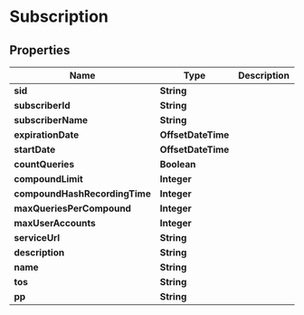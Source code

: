 

# Subscription



## Properties

| Name | Type | Description | Notes |
|------------ | ------------- | ------------- | -------------|
|**sid** | **String** |  |  [optional] |
|**subscriberId** | **String** |  |  [optional] |
|**subscriberName** | **String** |  |  [optional] |
|**expirationDate** | **OffsetDateTime** |  |  [optional] |
|**startDate** | **OffsetDateTime** |  |  [optional] |
|**countQueries** | **Boolean** |  |  [optional] |
|**compoundLimit** | **Integer** |  |  [optional] |
|**compoundHashRecordingTime** | **Integer** |  |  [optional] |
|**maxQueriesPerCompound** | **Integer** |  |  [optional] |
|**maxUserAccounts** | **Integer** |  |  [optional] |
|**serviceUrl** | **String** |  |  [optional] |
|**description** | **String** |  |  [optional] |
|**name** | **String** |  |  [optional] |
|**tos** | **String** |  |  [optional] |
|**pp** | **String** |  |  [optional] |



